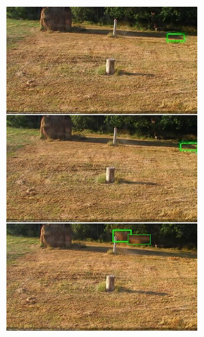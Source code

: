 ![20200806-180550-181551](in2/20200806/20200806-180550-181551_0_.jpg)
![20200806-181557-182559](in2/20200806/20200806-181557-182559_0_.jpg)
![20200806-183613-184614](in2/20200806/20200806-183613-184614_0_.jpg)

